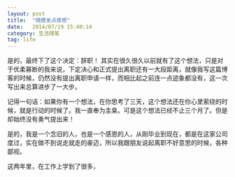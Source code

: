 ```yaml
---
layout: post
title:  "随便发点感想"
date:   2014/07/19 15:40:14 
category: 生活随笔
tag: life
---
```



是的，最终下了这个决定：辞职！ 其实在很久很久以前就有了这个想法，只是对于优柔寡断的我来说，下定决心和正式提出离职还有一大段距离，就像我写这篇博客的时候，仍然没有提出离职申请一样，而相比起之前连一点迹象都没有，这一次写出来总算进步了一大步。
<p>
记得一句话：如果你有一个想法，在你思考了三天，这个想法还在你心里萦绕的时候，就是行动的时候了。我一直奉为圭臬。可是这个想法已经不止三个月了。但是却始终没有勇气提出来！
<p>
是的，我是一个念旧的人，也是一个感恩的人，从刚毕业到现在，都是在这家公司度过，实在做不到说走就走的豪迈，所以我跟朋友说起离职不好意思的时候，各种鄙视。
<p>
这两年里，在工作上学到了很多，

